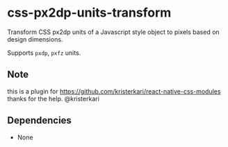  

# css-px2dp-units-transform

Transform CSS px2dp units of a Javascript style object to pixels based on design dimensions.

Supports `pxdp`, `pxfz` units.

## Note
this is a plugin for https://github.com/kristerkari/react-native-css-modules
thanks for the help. @kristerkari

## Dependencies

- None
